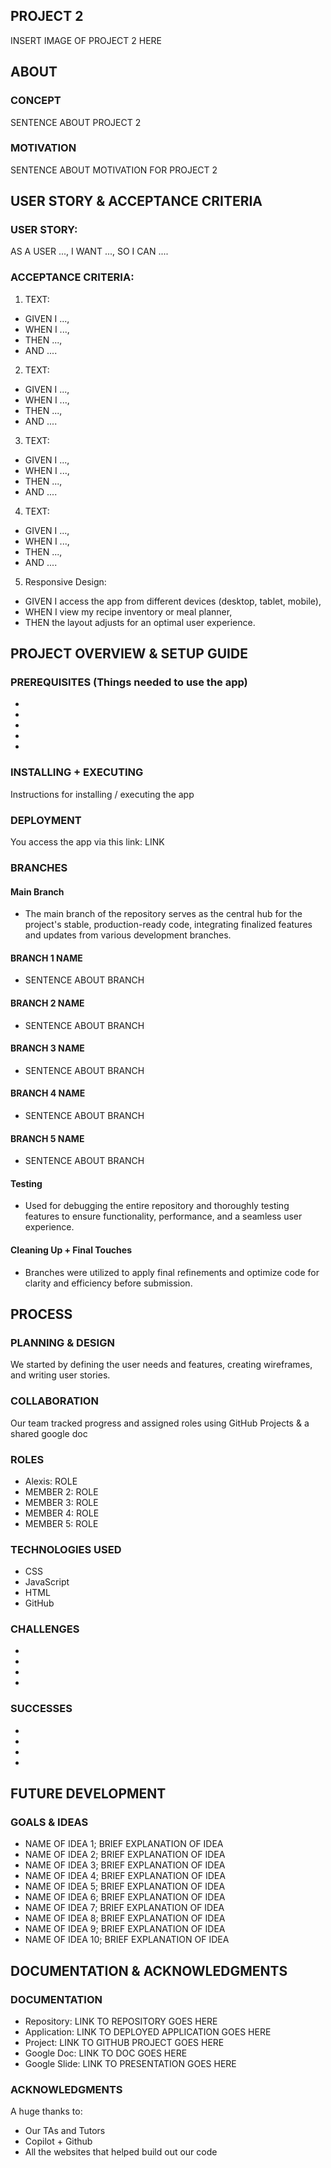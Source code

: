 ## PROJECT 2

INSERT IMAGE OF PROJECT 2 HERE



## ABOUT

### CONCEPT
SENTENCE ABOUT PROJECT 2

### MOTIVATION
SENTENCE ABOUT MOTIVATION FOR PROJECT 2



## USER STORY & ACCEPTANCE CRITERIA

### USER STORY:

AS A USER ...,
I WANT ...,
SO I CAN ....

### ACCEPTANCE CRITERIA:

1. TEXT:
  * GIVEN I ...,
  * WHEN I ...,
  * THEN ...,
  * AND ....

2.  TEXT:
  * GIVEN I ...,
  * WHEN I ...,
  * THEN ...,
  * AND ....

3.  TEXT:
  * GIVEN I ...,
  * WHEN I ...,
  * THEN ...,
  * AND ....

4.  TEXT:
  * GIVEN I ...,
  * WHEN I ...,
  * THEN ...,
  * AND ....

5. Responsive Design:
  * GIVEN I access the app from different devices (desktop, tablet, mobile),
  * WHEN I view my recipe inventory or meal planner,
  * THEN the layout adjusts for an optimal user experience.



## PROJECT OVERVIEW & SETUP GUIDE

### PREREQUISITES (Things needed to use the app)
  * 
  * 
  * 
  * 
  * 

### INSTALLING + EXECUTING
Instructions for installing / executing the app

###  DEPLOYMENT
You access the app via this link: LINK

### BRANCHES

#### Main Branch
 * The main branch of the repository serves as the central hub for the project's stable, production-ready code, integrating finalized features and updates from various development branches.

#### BRANCH 1 NAME
 * SENTENCE ABOUT BRANCH

#### BRANCH 2 NAME
 * SENTENCE ABOUT BRANCH

#### BRANCH 3 NAME
 * SENTENCE ABOUT BRANCH

#### BRANCH 4 NAME
 * SENTENCE ABOUT BRANCH

#### BRANCH 5 NAME
 * SENTENCE ABOUT BRANCH

#### Testing
 * Used for debugging the entire repository and thoroughly testing features to ensure functionality, performance, and a seamless user experience.

#### Cleaning Up + Final Touches
 * Branches were utilized to apply final refinements and optimize code for clarity and efficiency before submission.



## PROCESS

### PLANNING & DESIGN
We started by defining the user needs and features, creating wireframes, and writing user stories.

### COLLABORATION
Our team tracked progress and assigned roles using GitHub Projects & a shared google doc

### ROLES
  * Alexis: ROLE
  * MEMBER 2: ROLE
  * MEMBER 3: ROLE
  * MEMBER 4: ROLE
  * MEMBER 5: ROLE

### TECHNOLOGIES USED
  * CSS
  * JavaScript
  * HTML
  * GitHub

### CHALLENGES
  * 
  * 
  * 
  * 

### SUCCESSES
  * 
  * 
  * 
  * 


## FUTURE DEVELOPMENT

### GOALS & IDEAS
* NAME OF IDEA 1; BRIEF EXPLANATION OF IDEA
* NAME OF IDEA 2; BRIEF EXPLANATION OF IDEA
* NAME OF IDEA 3; BRIEF EXPLANATION OF IDEA
* NAME OF IDEA 4; BRIEF EXPLANATION OF IDEA
* NAME OF IDEA 5; BRIEF EXPLANATION OF IDEA
* NAME OF IDEA 6; BRIEF EXPLANATION OF IDEA
* NAME OF IDEA 7; BRIEF EXPLANATION OF IDEA
* NAME OF IDEA 8; BRIEF EXPLANATION OF IDEA
* NAME OF IDEA 9; BRIEF EXPLANATION OF IDEA
* NAME OF IDEA 10; BRIEF EXPLANATION OF IDEA



## DOCUMENTATION & ACKNOWLEDGMENTS

### DOCUMENTATION
* Repository: LINK TO REPOSITORY GOES HERE
* Application: LINK TO DEPLOYED APPLICATION GOES HERE
* Project: LINK TO GITHUB PROJECT GOES HERE
* Google Doc: LINK TO DOC GOES HERE
* Google Slide: LINK TO PRESENTATION GOES HERE

### ACKNOWLEDGMENTS

A huge thanks to:
* Our TAs and Tutors
* Copilot + Github
* All the websites that helped build out our code
